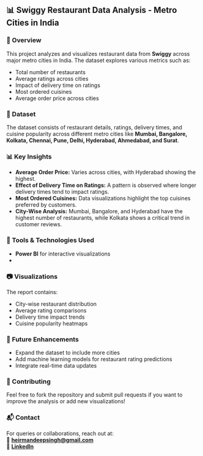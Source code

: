 

## 📊 Swiggy Restaurant Data Analysis - Metro Cities in India  

### 📌 Overview  
This project analyzes and visualizes restaurant data from **Swiggy** across major metro cities in India. The dataset explores various metrics such as:  
- Total number of restaurants  
- Average ratings across cities  
- Impact of delivery time on ratings  
- Most ordered cuisines  
- Average order price across cities  

### 📁 Dataset  
The dataset consists of restaurant details, ratings, delivery times, and cuisine popularity across different metro cities like **Mumbai, Bangalore, Kolkata, Chennai, Pune, Delhi, Hyderabad, Ahmedabad, and Surat**.  

### 📊 Key Insights  
- **Average Order Price:** Varies across cities, with Hyderabad showing the highest.  
- **Effect of Delivery Time on Ratings:** A pattern is observed where longer delivery times tend to impact ratings.  
- **Most Ordered Cuisines:** Data visualizations highlight the top cuisines preferred by customers.  
- **City-Wise Analysis:** Mumbai, Bangalore, and Hyderabad have the highest number of restaurants, while Kolkata shows a critical trend in customer reviews.  

### 🔧 Tools & Technologies Used  
- **Power BI** for interactive visualizations
- 
### 📷 Visualizations  
The report contains:  
- City-wise restaurant distribution  
- Average rating comparisons  
- Delivery time impact trends  
- Cuisine popularity heatmaps  
 

### 📢 Future Enhancements  
- Expand the dataset to include more cities  
- Add machine learning models for restaurant rating predictions  
- Integrate real-time data updates

### 🤝 Contributing  
Feel free to fork the repository and submit pull requests if you want to improve the analysis or add new visualizations!  

### 📬 Contact  
For queries or collaborations, reach out at:  
📧 **heirmandeepsingh@gmail.com**  
📌 **[LinkedIn](https://linkedin.com/in/mandeepsingh0106)**  

